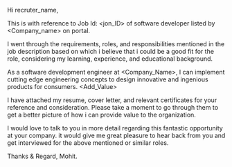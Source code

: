 Hi recruter_name,

This is with reference to Job Id: <jon_ID> of software developer listed by <Company_name> on <XYZ> portal.

I went through the requirements, roles, and responsibilities mentioned in the job description based on which i believe that i could be a good fit for the role, considering my learning, experience, and educational background.

As a software development engineer at <Company_Name>, I can implement cutting edge engineering concepts to design innovative and ingenious products for consumers. <Add_Value>

I have attached my resume, cover letter, and relevant certificates for your reference and consideration. Please take a moment to go through them to get a better picture of how i can provide value to the organization.

I would love to talk to you in more detail regarding this fantastic opportunity at your company. it would give me great pleasure to hear back from you and get interviewed for the above mentioned or similar roles.

Thanks & Regard,
Mohit.
